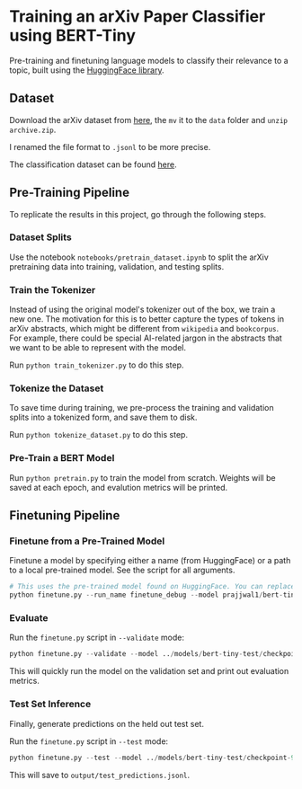 # Training an arXiv Paper Classifier using BERT-Tiny

Pre-training and finetuning language models to classify their relevance to a topic, built using the [HuggingFace library](https://huggingface.co/docs/transformers/en/index).

## Dataset

Download the arXiv dataset from [here](https://www.kaggle.com/datasets/Cornell-University/arxiv), the `mv` it to the `data` folder and `unzip archive.zip`.

I renamed the file format to `.jsonl` to be more precise.

The classification dataset can be found [here](https://drive.google.com/drive/u/1/folders/1re_PhEZzIxe8rAnO1cRcwVSAzNZv8teP).

## Pre-Training Pipeline

To replicate the results in this project, go through the following steps.

### Dataset Splits

Use the notebook `notebooks/pretrain_dataset.ipynb` to split the arXiv pretraining data into training, validation, and testing splits.

### Train the Tokenizer

Instead of using the original model's tokenizer out of the box, we train a new one. The motivation for this is to better capture the types of tokens in arXiv abstracts, which might be different from `wikipedia` and `bookcorpus`. For example, there could be special AI-related jargon in the abstracts that we want to be able to represent with the model.

Run `python train_tokenizer.py` to do this step.

### Tokenize the Dataset

To save time during training, we pre-process the training and validation splits into a tokenized form, and save them to disk.

Run `python tokenize_dataset.py` to do this step.

### Pre-Train a BERT Model

Run `python pretrain.py` to train the model from scratch. Weights will be saved at each epoch, and evalution metrics will be printed.

## Finetuning Pipeline

### Finetune from a Pre-Trained Model

Finetune a model by specifying either a name (from HuggingFace) or a path to a local pre-trained model. See the script for all arguments.
```python
# This uses the pre-trained model found on HuggingFace. You can replace the --model and --tokenizer with a path to the local model.
python finetune.py --run_name finetune_debug --model prajjwal1/bert-tiny --tokenizer prajjwal1/bert-tiny --epochs 10
```

### Evaluate

Run the `finetune.py` script in `--validate` mode:
```python
python finetune.py --validate --model ../models/bert-tiny-test/checkpoint-944/ --tokenizer ../models/bert-tiny-test/checkpoint-944
```

This will quickly run the model on the validation set and print out evaluation metrics.

### Test Set Inference

Finally, generate predictions on the held out test set.

Run the `finetune.py` script in `--test` mode:
```python
python finetune.py --test --model ../models/bert-tiny-test/checkpoint-944/ --tokenizer ../models/bert-tiny-test/checkpoint-944
```

This will save to `output/test_predictions.jsonl`.